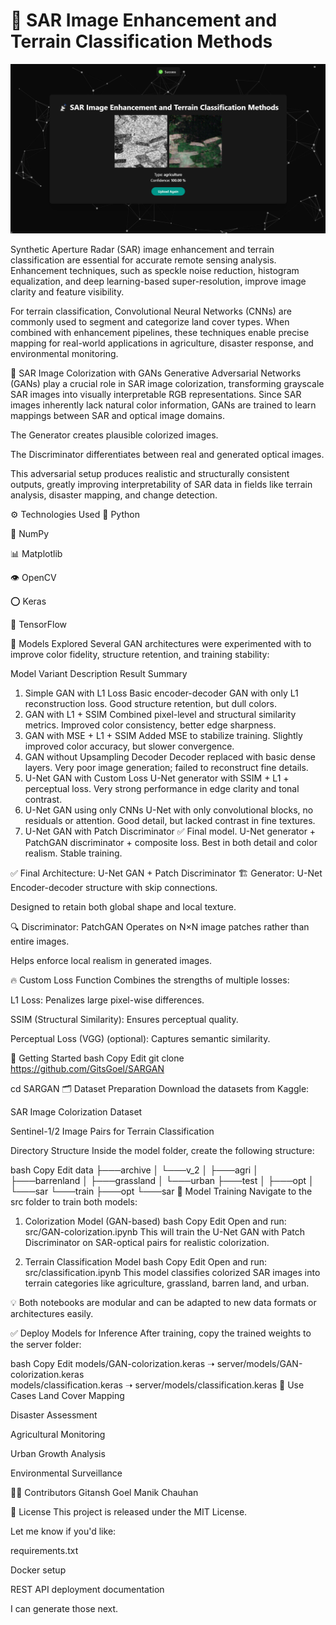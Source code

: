 # 📡 SAR Image Enhancement and Terrain Classification Methods

![SAR](./assets/SAR.png)

Synthetic Aperture Radar (SAR) image enhancement and terrain classification are essential for accurate remote sensing analysis. Enhancement techniques, such as speckle noise reduction, histogram equalization, and deep learning-based super-resolution, improve image clarity and feature visibility.

For terrain classification, Convolutional Neural Networks (CNNs) are commonly used to segment and categorize land cover types. When combined with enhancement pipelines, these techniques enable precise mapping for real-world applications in agriculture, disaster response, and environmental monitoring.

🎨 SAR Image Colorization with GANs
Generative Adversarial Networks (GANs) play a crucial role in SAR image colorization, transforming grayscale SAR images into visually interpretable RGB representations. Since SAR images inherently lack natural color information, GANs are trained to learn mappings between SAR and optical image domains.

The Generator creates plausible colorized images.

The Discriminator differentiates between real and generated optical images.

This adversarial setup produces realistic and structurally consistent outputs, greatly improving interpretability of SAR data in fields like terrain analysis, disaster mapping, and change detection.

⚙️ Technologies Used
🐍 Python

🔢 NumPy

📊 Matplotlib

👁️ OpenCV

⭕ Keras

📙 TensorFlow

🧠 Models Explored
Several GAN architectures were experimented with to improve color fidelity, structure retention, and training stability:

Model Variant	Description	Result Summary
1. Simple GAN with L1 Loss	Basic encoder-decoder GAN with only L1 reconstruction loss.	Good structure retention, but dull colors.
2. GAN with L1 + SSIM	Combined pixel-level and structural similarity metrics.	Improved color consistency, better edge sharpness.
3. GAN with MSE + L1 + SSIM	Added MSE to stabilize training.	Slightly improved color accuracy, but slower convergence.
4. GAN without Upsampling Decoder	Decoder replaced with basic dense layers.	Very poor image generation; failed to reconstruct fine details.
5. U-Net GAN with Custom Loss	U-Net generator with SSIM + L1 + perceptual loss.	Very strong performance in edge clarity and tonal contrast.
6. U-Net GAN using only CNNs	U-Net with only convolutional blocks, no residuals or attention.	Good detail, but lacked contrast in fine textures.
7. U-Net GAN with Patch Discriminator ✅	Final model. U-Net generator + PatchGAN discriminator + composite loss.	Best in both detail and color realism. Stable training.

✅ Final Architecture: U-Net GAN + Patch Discriminator
🏗️ Generator: U-Net
Encoder-decoder structure with skip connections.

Designed to retain both global shape and local texture.

🔍 Discriminator: PatchGAN
Operates on N×N image patches rather than entire images.

Helps enforce local realism in generated images.

🔥 Custom Loss Function
Combines the strengths of multiple losses:

L1 Loss: Penalizes large pixel-wise differences.

SSIM (Structural Similarity): Ensures perceptual quality.

Perceptual Loss (VGG) (optional): Captures semantic similarity.

📂 Getting Started
bash
Copy
Edit
git clone https://github.com/GitsGoel/SARGAN

cd SARGAN
🗂️ Dataset Preparation
Download the datasets from Kaggle:

SAR Image Colorization Dataset

Sentinel-1/2 Image Pairs for Terrain Classification

Directory Structure
Inside the model folder, create the following structure:

bash
Copy
Edit
data
├───archive
│   └───v_2
│       ├───agri
│       ├───barrenland
│       ├───grassland
│       └───urban
├───test
│   ├───opt
│   └───sar
└───train
    ├───opt
    └───sar
🧪 Model Training
Navigate to the src folder to train both models:

1. Colorization Model (GAN-based)
bash
Copy
Edit
Open and run: src/GAN-colorization.ipynb
This will train the U-Net GAN with Patch Discriminator on SAR-optical pairs for realistic colorization.

2. Terrain Classification Model
bash
Copy
Edit
Open and run: src/classification.ipynb
This model classifies colorized SAR images into terrain categories like agriculture, grassland, barren land, and urban.

💡 Both notebooks are modular and can be adapted to new data formats or architectures easily.

✅ Deploy Models for Inference
After training, copy the trained weights to the server folder:

bash
Copy
Edit
models/GAN-colorization.keras      ➝   server/models/GAN-colorization.keras  
models/classification.keras        ➝   server/models/classification.keras
🧩 Use Cases
Land Cover Mapping

Disaster Assessment

Agricultural Monitoring

Urban Growth Analysis

Environmental Surveillance

👨‍💻 Contributors
Gitansh Goel
Manik Chauhan 

📜 License
This project is released under the MIT License.

Let me know if you'd like:

requirements.txt

Docker setup

REST API deployment documentation

I can generate those next.
